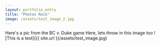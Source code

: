 ```yaml
---
layout: portfolio_entry
title: "Photos Rock"
image: /assets/test_image_2.jpg
---
```

Here's a pic from the BC v. Duke game
Here, lets throw in this image too
![This is a test]({{ site.url }}/assets/test_image.jpg)